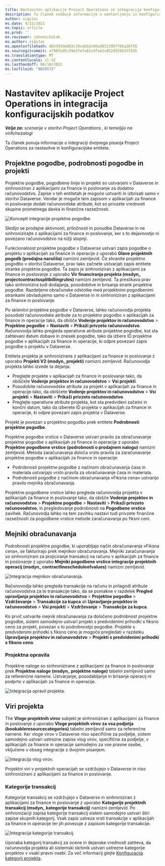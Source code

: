 ```yaml
---
title: Nastavitev aplikacije Project Operations in integracija konfiguracijskih podatkov
description: Ta članek vsebuje informacije o nastavljanju in konfiguriranju zemljevidov dvojnega pisanja Project Operations.
author: sigitac
ms.date: 4/23/2021
ms.topic: article
ms.prod: ''
ms.reviewer: johnmichalak
ms.author: sigitac
ms.openlocfilehash: d03393de893c39ceb53c06a3031395f765a26f55
ms.sourcegitcommit: a798fed5c59e3fefa62cdfa42c852d529b33fd35
ms.translationtype: MT
ms.contentlocale: sl-SI
ms.lasthandoff: 06/18/2022
ms.locfileid: "9029172"
---
```

# <a name="project-operations-setup-and-configuration-data-integration"></a>Nastavitev aplikacije Project Operations in integracija konfiguracijskih podatkov

_**Velja za:** scenarije v storitvi Project Operations , ki temeljijo na virih/nezalogi_

Ta članek ponuja informacije o integraciji dvojnega pisanja Project Operations za nastavitve in konfiguracijske entitete.

## <a name="project-contracts-contract-lines-and-projects"></a>Projektne pogodbe, podrobnosti pogodbe in projekti

Projektne pogodbe, pogodbene linije in projekti so ustvarjeni v Dataverse in sinhroniziran z aplikacijami za finance in poslovanje za dodatno računovodstvo. Zapise v teh entitetah je mogoče ustvariti in izbrisati samo v storitvi Dataverse. Vendar je mogoče tem zapisom v aplikacijah za finance in poslovanje dodati računovodske atribute, kot so privzete vrednosti skupine prometnega davka in finančne razsežnosti.

  ![Koncepti integracije projektne pogodbe.](./media/1ProjectContract.jpg)

Sledijo se prodajne aktivnosti, priložnosti in ponudbe Dataverse in ne sinhronizirajte z aplikacijami za finance in poslovanje, ker s to dejavnostjo ni povezano računovodstvo na nižji stopnji.

Funkcionalnost projektne pogodbe v Dataverse ustvari zapis pogodbe o projektu v aplikacijah za finance in operacije z uporabo **Glave projektnih pogodb (prodajna naročila)** namizni zemljevid. Če shranite projektno pogodbo v storitvi Dataverse, prav tako začnete ustvarjati zapis entitete stranke projektne pogodbe. Ta zapis je sinhroniziran z aplikacijami za finance in poslovanje z uporabo **Vir financiranja projekta (msdyn\_ projectcontractssplitbillingrules)** namizni zemljevid. Ta preslikava prav tako sinhronizira tudi dodajanja, posodobitve in brisanja strank projektne pogodbe. Razdeljene obračunske odstotke med projektnimi pogodbenimi strankami obvladujemo samo v Dataverse in ni sinhroniziran z aplikacijami za finance in poslovanje.

Po sklenitvi projektne pogodbe v Dataverse, lahko računovodja projekta posodobi računovodske atribute za to projektno pogodbo v aplikacijah za finance in operacije tako, da obišče **Vodenje projektov in računovodstvo** > **Projektne pogodbe** > **Nastaviti** > **Prikaži privzeto računovodstvo**. Računovodja lahko pregleda operativne atribute projektne pogodbe, kot sta zahtevani datum dobave in znesek pogodbe, tako da izbere ID projektne pogodbe v aplikacijah za finance in operacije, ki odpre povezani zapis pogodbe o projektu v Dataverse.

Entiteta projekta je sinhronizirana z aplikacijami za finance in poslovanje z uporabo **Projekti V2 (msdyn\_ projekti)** namizni zemljevid. Računovodja projekta lahko izvede ta dejanja:

  - Preglejte projekte v aplikacijah za finance in poslovanje tako, da obiščete **Vodenje projektov in računovodstvo** > **Vsi projekti**. 
  - Posodobite računovodske atribute za projekt v aplikacijah za finance in operacije tako, da obiščete **Vodenje projektov in računovodstvo** > **Vsi projekti** > **Nastaviti** > **Prikaži privzeto računovodstvo**.  
  - Preglejte operativne atribute projekta, kot sta predvideni začetni in končni datum, tako da izberete ID projekta v aplikacijah za finance in operacije, ki odpre povezani zapis projekta v Dataverse.

Projekt je povezan s projektno pogodbo prek entitete **Podrobnosti projektne pogodbe**.

Projektne pogodbe vrstice v Dataverse ustvari pravilo za obračunavanje projektne pogodbe v aplikacijah za finance in operacije z uporabo **Projektne pogodbene vrstice (podrobnosti o prodajnem nalogu)** namizni zemljevid. Metoda zaračunavanja določa vrsto pravila za zaračunavanje projektne pogodbe v aplikacijah za finance in operacije:

  - Podrobnosti projektne pogodbe z načinom obračunavanja časa in materiala ustvarjajo vrsto pravila za obračunavanje časa in materiala.
  - Podrobnosti pogodbe z načinom obračunavanja »Fiksna cena« ustvarijo pravilo mejnika obračunavanja.

Projektne pogodbene vrstice lahko pregleda računovodja projekta v aplikacijah za finance in poslovanje tako, da obišče **Vodenje projektov in računovodstvo** > **Projektne pogodbe** > **Nastaviti** > **Prikaži privzeto računovodstvo**, in pregledovanje podrobnosti na **Pogodbene vrstice** zavihek. Računovodja lahko na tem zavihku nastavi tudi privzete finančne razsežnosti za pogodbene vrstice metode zaračunavanja po fiksni ceni.

## <a name="billing-milestones"></a>Mejniki obračunavanja

Podrobnosti projektne pogodbe, ki uporabljajo način obračunavanja »Fiksna cena«, se fakturirajo prek mejnikov obračunavanja. Mejniki zaračunavanja so sinhronizirani za projiciranje transakcij na računu v aplikacijah za finance in poslovanje z uporabo **Mejniki pogodbene vrstice integracije projektnih operacij (msdyn\_ contractlinescheduleofvalues)** namizni zemljevid.

  ![Integracija mejnikov obračunavanja.](./media/2Milestones.jpg)

Računovodja lahko pregleda transakcije na računu in prilagodi atribute računovodstva za te transakcije tako, da se pomakne v razdelek **Pregled upravljanja projektov in računovodstva** > **Projektne pogodbe** > **Vzdrževanje** > **Transakcije za kupca** ali **Upravljanje projektov in računovodstvo** > **Vsi projekti** > **Vzdrževanje** > **Transakcije za kupca**.

Ko prvič ustvarite mejnik obračunavanja za določeno podrobnost projektne pogodbe, sistem samodejno ustvari projekt s predvidenimi prihodki s fiksno ceno za projekt, povezan s to podrobnostjo pogodbe. Projekte s predvidenimi prihodki s fiksno ceno je mogoče pregledati v razdelku **Upravljanje projektov in računovodstvo** > **Projekti s predvidenimi prihodki s fiksno ceno**.

### <a name="project-tasks"></a>Projektna opravila

Projektne naloge so sinhronizirane z aplikacijami za finance in poslovanje prek **Projektne naloge (msdyn\_ projektne naloge)** tabelni zemljevid samo za referenčne namene. Ustvarjanje, posodabljanje in brisanje operacij ni podprto v aplikacijah za finance in operacije.

  ![Integracija opravil projekta.](./media/3Tasks.jpg)

## <a name="project-resources"></a>Viri projekta

The **Vloge projektnih virov** subjekt je sinhroniziran z aplikacijami za finance in poslovanje z uporabo **Vloge projektnih virov za vsa podjetja (bookableresourcecategories)** tabelni zemljevid samo za referenčne namene. Ker vloge virov v Dataverse niso specifične za podjetje, sistem samodejno ustvari ustrezne zapise vlog virov, specifične za podjetje, v aplikacijah za finance in operacije samodejno za vse pravne osebe, vključene v obseg integracije z dvojnim pisanjem.

![Integracija vlog virov.](./media/5Resources.jpg)

Projektni viri v projektnih operacijah se vzdržujejo v Dataverse in niso sinhronizirani z aplikacijami za finance in poslovanje.

### <a name="transaction-categories"></a>Kategorije transakcij

Kategorije transakcij se vzdržujejo v Dataverse in sinhroniziran z aplikacijami za finance in poslovanje z uporabo **Kategorije projektnih transakcij (msdyn\_ kategorije transakcij)** namizni zemljevid. Po sinhronizaciji zapisa kategorije transakcij sistem samodejno ustvari štiri zapise skupnih kategorij. Vsak zapis ustreza vrsti transakcije v aplikacijah za finance in operacije ter jih povezuje z zapisom kategorije transakcije.

![Integracija kategorije transakcij.](./media/4TransactionCategories.jpg)

Uporaba kategorij transakcij za ocene in dejanske vrednosti zahteva, da računovodja projekta ali sistemski skrbnik ustvari ustrezne kategorije projektov v vsaki pravni osebi. Za več informacij glejte [Konfiguracija kategorij projekta](../project-accounting/configure-project-categories.md).
